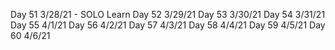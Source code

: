 Day 51
3/28/21 - SOLO Learn
Day 52
3/29/21
Day 53
3/30/21
Day 54
3/31/21
Day 55
4/1/21
Day 56
4/2/21
Day 57
4/3/21
Day 58
4/4/21
Day 59
4/5/21
Day 60
4/6/21

